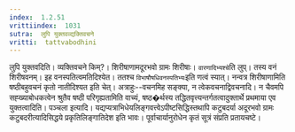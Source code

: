 ```yaml
---
index:  1.2.51
vrittiindex:  1031
sutra:  लुपि युक्तवव्द्यक्तिवचने
vritti:  tattvabodhini 
---
```


लुपि युक्तवदिति। व्यक्तिवचने किम्?। शिरीषाणामदूरभवो ग्रामः शिरीषाः। `वारणादिभ्यश्चे`ति लुप्। तस्य वनं शिरीषवनम्। इह वनस्पतित्वमतिदिश्येत। ततश्च `विभाषौषधिवनस्पतिभ्यः`इति णत्वं स्यात्। नन्वत्र शिरीषाणामिति षष्ठीबहुवचनं कृतो नातीदिश्यत इति चेत्। अत्राहुः--वचनमिह सङ्क्या, न त्वेकवचनाद्विवचनादि। न चैवमपि सह्ख्याबोधकत्वेन श्रुतैव षष्ठी परिगृह्यतामिति वाच्यं, षष्ठ�र्थस्य तद्धितवृत्त्यन्तर्गतत्वादुक्तार्थे प्रथमाया एव युक्तत्वादिति। पञ्चला इत्यादि। यद्यप्यत्राभिधेयलिङ्गवत्त्वेऽपीष्टसिद्धिस्तथापि कटुबदर्या अदूरभवो ग्रामः कटुबदरीत्यादिसिद्धये प्रकृतिलिङ्गातिदेश इति भावः। पूर्वाचार्यानुरोधेन कृतं सूत्रं संप्रति प्रतायचष्टे।

